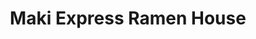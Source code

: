 ---
layout: place
title: "Maki Express Ramen House"
permalink: /ohio/cincinnati/maki-express-ramen-house.html
stateAbbr: OH
stateName: Ohio
cityName: Cincinnati
seo:
  name: "Maki Express Ramen House"
  type: Restaurant
  links: https://makiexpresscincinnati.com/
description: "Maki Express Ramen House serves delicious sushi in Cincinnati, Ohio. Try fresh Japanese dishes for a great dining experience. Available for, lunch, and dinner."
place_id: ChIJW-JqKwCzQYgRfbeEL3wikyI
photos:
  - name: >-
      places/ChIJW-JqKwCzQYgRfbeEL3wikyI/photos/AeeoHcLQewS1k6ASIEqjKX6aVDNKNVRFmsLWZfpIrEhdSvb3Zqnq5hfbu8GBXmH0xOThjJqDtUeZMxaf0IfwkZXcPDhqkhXu6cOTzocMlo6ZTxHFeTKk13t8fXMInRWMPv4xgv4fvfsxfaL_RgCDdnjjneXQ3fU-O3jvE8SmP2YnKNVDmEhBbEZhlFlzkDFO165U_Y5oNZ9tgcN1z_ABeNCxlfSqUOGoCvjGzC8FzvqY6vCt58mT7eskiLxmHFBArFtgFlWUAtp-lHEbjw7CLWjeqJIq2Yx7pe9V5UB28txGULSe5SN770czznXoM9oCMswAvvIwbIARoeQzyBp8AwnvUauByE1rgxh5ZyTtStBZ7x7eu54_IgIOS7qibSUFPeHh9lf-fUgGdfCLeZ861E4oC0GyNqOQjT5cxMPMO4LLoEQiUQ
    widthPx: 1000
    heightPx: 667
    authorAttributions:
      - displayName: Concorder24
        uri: https://maps.google.com/maps/contrib/117482152046584548689
        photoUri: >-
          https://lh3.googleusercontent.com/a-/ALV-UjVl4XCMBb7-F-R6kjWeiMU3-cop4jJYiXENJZWV7mspptkVY-w=s100-p-k-no-mo
    flagContentUri: >-
      https://www.google.com/local/imagery/report/?cb_client=maps_api_places.places_api&image_key=!1e10!2sCIHM0ogKEICAgIDH4YirFQ&hl=en-US
    googleMapsUri: >-
      https://www.google.com/maps/place//data=!3m4!1e2!3m2!1sCIHM0ogKEICAgIDH4YirFQ!2e10!4m2!3m1!1s0x8841b3002b6ae25b:0x2293227c2f84b77d
  - name: >-
      places/ChIJW-JqKwCzQYgRfbeEL3wikyI/photos/AeeoHcKYWNCFcfaU2MoXbkJm7yD-9Unev5L-EkaHHpg_eUDgs0aHVlHcQFfJU1hPceVMnr7CWjRHcMIMsUo6lPDjlmgiU1qrZNzylJTBBfaOi-bzGhocfqLX2okU_pzsanBPAGaOcovrqHQ-bz0mjm1P8PqK0qav9x_eMGsy4kW44fPAYQUolGlwiLTHR9hPa6a65OkCbFFWpc8aIxNfa-XkSY046g7sgDUGXsg5Ieb8lh_ZIGLWkglTM3Wf6AfzOjaOCV-SGRxWV4wsssi_BToJGdkod2TlWOfqRHroLR84n6ysNmj80xqgwCMyC7amfa6WcK5fH3r0WGA7B91KIQHB_YaI9Rkua8RqKfoDpZrkZqXwOE6OvNeYIqWzy4jDCDvrsWhHBuN7EKtjMeF0UQMlfCDPgR5504Oa3vh7QMuztV2-I2_8
    widthPx: 3600
    heightPx: 4800
    authorAttributions:
      - displayName: Taylor Young
        uri: https://maps.google.com/maps/contrib/105091773580748241763
        photoUri: >-
          https://lh3.googleusercontent.com/a-/ALV-UjXSbiM_s3vFoPutKiN_5viXGf2s5gbVzeCdtBtVYqWPsIiLTUDdsw=s100-p-k-no-mo
    flagContentUri: >-
      https://www.google.com/local/imagery/report/?cb_client=maps_api_places.places_api&image_key=!1e10!2sCIHM0ogKEICAgID_xIyMswE&hl=en-US
    googleMapsUri: >-
      https://www.google.com/maps/place//data=!3m4!1e2!3m2!1sCIHM0ogKEICAgID_xIyMswE!2e10!4m2!3m1!1s0x8841b3002b6ae25b:0x2293227c2f84b77d
  - name: >-
      places/ChIJW-JqKwCzQYgRfbeEL3wikyI/photos/AeeoHcKNC4TOnpyoXWvZX-8W40dmKPBKiuTtUe0LZljyyiVa28wmwvepRO0BZf4GZRh__gXC90m1_6q9M4JNQf2ZLId90CiXt6cvOA70lTE1lZJvepSgDorprDsCPsKnbcCI9i_iAeumDFN3DEPjs2HfHSk1xgXyzBLJDUjhhpQzE7d-9Fchx4bmTCcGLtypcly0-z6t1FkslGBBZXDFXbpXpBKqL1CVJJQcRDEzavuXrnDEtgYBYj49dQbATzqDPTJnwImp98DM2p1uLwvSiR65f9oWV1cEM1fuRj0aNr6xNPk9_4M0ZwUazET9vh8lUUdh8bZswx9amK1G9GtS05D_a3jyewZOjrAtG2gMyUNDwoV9NlMRURM9AsiF9lHAK4-oJbRDKVA37unHYE2oHnpqDhTwJIHzHen575IOw3SZyChJIQ
    widthPx: 3600
    heightPx: 4800
    authorAttributions:
      - displayName: Taylor Young
        uri: https://maps.google.com/maps/contrib/105091773580748241763
        photoUri: >-
          https://lh3.googleusercontent.com/a-/ALV-UjXSbiM_s3vFoPutKiN_5viXGf2s5gbVzeCdtBtVYqWPsIiLTUDdsw=s100-p-k-no-mo
    flagContentUri: >-
      https://www.google.com/local/imagery/report/?cb_client=maps_api_places.places_api&image_key=!1e10!2sCIHM0ogKEICAgID_xIyMcw&hl=en-US
    googleMapsUri: >-
      https://www.google.com/maps/place//data=!3m4!1e2!3m2!1sCIHM0ogKEICAgID_xIyMcw!2e10!4m2!3m1!1s0x8841b3002b6ae25b:0x2293227c2f84b77d
  - name: >-
      places/ChIJW-JqKwCzQYgRfbeEL3wikyI/photos/AeeoHcKGg-8SD_KDD7_4KuJGgzleK-TUdDzqzmRti5EurzU8y7fd84mjWNPZaT1U-iqq4z81QQQGlBmU9wLk4Me2ZIq7IAfmgdiHNpLYQvoZPVzD0-qFaoB0s2pILb5SKBDJOjeHtsgiuqwCHFDvrWB3gdU2Ne3B7-dYSyE9mbRmU0xEGrhcO9-swTRUl_rzL7_yS6M8zqgO9YgBsQXLTdFUyaWi42r2wQotO_B50kTNA7f0g7CQLaW9vtzwwRhTr65YyUaAR2CL3Ly71xfAa7hWCjVLi6lYkbWCLZkhjVa-FOXEt15j1Nz7R_j5aKXkJvgnUnIvIQfeZ4rjHsk607rgj6M0pWEoaBjHqdgBALyx-Cz0dVRn6pJLkUJpUGl7FuTvTaiyzUSdf6J5UpoinLBV7T2A_pN5DDMtSQvKKbG3RrhZ53OB
    widthPx: 4000
    heightPx: 1800
    authorAttributions:
      - displayName: Roman
        uri: https://maps.google.com/maps/contrib/107145284973399786732
        photoUri: >-
          https://lh3.googleusercontent.com/a/ACg8ocIrVavhXUhPSdDz0cTs5so-5VDTGhciHY_U8h9K3qTPCnw2Wedp=s100-p-k-no-mo
    flagContentUri: >-
      https://www.google.com/local/imagery/report/?cb_client=maps_api_places.places_api&image_key=!1e10!2sCIHM0ogKEICAgIDb39Wm5wE&hl=en-US
    googleMapsUri: >-
      https://www.google.com/maps/place//data=!3m4!1e2!3m2!1sCIHM0ogKEICAgIDb39Wm5wE!2e10!4m2!3m1!1s0x8841b3002b6ae25b:0x2293227c2f84b77d
  - name: >-
      places/ChIJW-JqKwCzQYgRfbeEL3wikyI/photos/AeeoHcJZzrsvR4j9Tpuu96i5DrEpMszufWMALLLKr-n_C_0a-4jHV41FJUFbIzbCedELNPBmzJTGOUD-K3PgTLEiPLc0Avr__7p3Cg4v7iSzVOo36MaVXY6ctCHYt4xb3mFnxfH_F7FI17eiOiYm36GjCU1CqnBq9ETFnf2xpOtGWbMIGOiOwUG980GmE27t7fXzMKS3Q_d50zGhtwdFqoCQReFXIoxitqAFqC5w4ZbMSLC6hYMtU48PrCelrCSMfNC7LzhkxGRMUEeOHCqLGgbq6EXqdR2luimUQs9lBPat3bNixvdVTKSi_fcMxeF6EjkMwNlYTdOiPil9jfaJj3wMGvHwUCQsISUujZPDlpPt5oOFAaI-V72fsvdfWDsqtjr94xfKfrsZ9XxFqfnejmw1szAPX6_5GE1p8BphRwZWYqpD6A
    widthPx: 1816
    heightPx: 4032
    authorAttributions:
      - displayName: Jeremy Sayu
        uri: https://maps.google.com/maps/contrib/114152528094753986999
        photoUri: >-
          https://lh3.googleusercontent.com/a-/ALV-UjUSzaWbfxFebGcG2VJzm25IOZ-Q7dXR8DFsIwI090yFdDgAA4IeIw=s100-p-k-no-mo
    flagContentUri: >-
      https://www.google.com/local/imagery/report/?cb_client=maps_api_places.places_api&image_key=!1e10!2sCIHM0ogKEICAgIC3s43SAw&hl=en-US
    googleMapsUri: >-
      https://www.google.com/maps/place//data=!3m4!1e2!3m2!1sCIHM0ogKEICAgIC3s43SAw!2e10!4m2!3m1!1s0x8841b3002b6ae25b:0x2293227c2f84b77d
  - name: >-
      places/ChIJW-JqKwCzQYgRfbeEL3wikyI/photos/AeeoHcJSUqkGl_RziuJRUNocLKtiqguvVg3lrHJTcfybaUR5NLDpn5uroejBg7-KIgdke81JMTn2EhcJvpoyRGJ-r2yDQhCABRTJvQjxjJW7j8_ozxTxulfbpm4pdfnUAIi5EygoL-O165rx2OgK5DApCgPZWwqw3QT0NIpDJT0V17TGMZVQgW0RHr5G3F03R5RavY5weKUyp6VX2jBupPzFHQyXCPczMxAwC6wpWmSQaQpTaSNMbvzJ-mtIDetVJS-o6DOiMVjBsmbmYFw01-RvVo3_33Fpfghyk65GFZkY5msfq2XPYOF_JSpBoFbiYYEMjobLWJapR3RyNnenvXoFYfF_Keb4CiprAjNfAWRM_3Xc788YEpQc1gYxlj1DIXPg5tZ3l7qdZq2gPWv1X99DX1rzpr0LwNucOKnd_rnZkmwd4w
    widthPx: 3072
    heightPx: 4080
    authorAttributions:
      - displayName: Ben
        uri: https://maps.google.com/maps/contrib/107818846826019467720
        photoUri: >-
          https://lh3.googleusercontent.com/a-/ALV-UjUN0nnjfDROas8VhyFicNuPTh92XqnW6QGC3tz78RUoHF9QjIA8=s100-p-k-no-mo
    flagContentUri: >-
      https://www.google.com/local/imagery/report/?cb_client=maps_api_places.places_api&image_key=!1e10!2sCIHM0ogKEICAgMCgjYyzRg&hl=en-US
    googleMapsUri: >-
      https://www.google.com/maps/place//data=!3m4!1e2!3m2!1sCIHM0ogKEICAgMCgjYyzRg!2e10!4m2!3m1!1s0x8841b3002b6ae25b:0x2293227c2f84b77d
address: 209 W McMillan St, Cincinnati, OH 45219, USA
street: 209 W McMillan St
city: Cincinnati
state: OH
zip: '45219'
country: USA
neighborhood: CUF
latitude: '39.127741'
longitude: '-84.519758'
accessibility_options: null
business_status: OPERATIONAL
name: Maki Express Ramen House
google_maps_links:
  directionsUri: >-
    https://www.google.com/maps/dir//''/data=!4m7!4m6!1m1!4e2!1m2!1m1!1s0x8841b3002b6ae25b:0x2293227c2f84b77d!3e0
  placeUri: https://maps.google.com/?cid=2491372935634532221
  writeAReviewUri: >-
    https://www.google.com/maps/place//data=!4m3!3m2!1s0x8841b3002b6ae25b:0x2293227c2f84b77d!12e1
  reviewsUri: >-
    https://www.google.com/maps/place//data=!4m4!3m3!1s0x8841b3002b6ae25b:0x2293227c2f84b77d!9m1!1b1
  photosUri: >-
    https://www.google.com/maps/place//data=!4m3!3m2!1s0x8841b3002b6ae25b:0x2293227c2f84b77d!10e5
primary_type: Japanese Restaurant
opening_hours:
  regular: null
  current: null
secondary_opening_hours:
  regular:
    weekdayDescriptions: null
    type: null
  current:
    weekdayDescriptions: null
    type: null
phone: (513) 721-6999
price_level: PRICE_LEVEL_INEXPENSIVE
price_range: $10 &ndash; $20
rating: '4.3'
rating_count: 14
website: https://makiexpresscincinnati.com/
reviews:
  - name: >-
      places/ChIJW-JqKwCzQYgRfbeEL3wikyI/reviews/ChZDSUhNMG9nS0VJQ0FnSURfeEl5TVV3EAE
    relativePublishTimeDescription: 2 months ago
    rating: 4
    text:
      text: >-
        This was a lovely little ramen house! A great selection, food made hot
        and fresh, and such a good value for the price. It’s not the best ramen
        I have had, but on the chilly winter day it warmed the soul! We had the
        Tonkotsu, Shoyu, and an Okonomiyaki! The Tonkotsu was my favorite, and
        the okonomiyaki was packed with seafood. My only complaint is that the
        egg was hard boiled and not soft boiled, which is my favorite part! But
        you also go a whole egg, which is not the case usually! The service was
        quick and friendly. I will definitely be back to check out some of their
        other items!
      languageCode: en
    originalText:
      text: >-
        This was a lovely little ramen house! A great selection, food made hot
        and fresh, and such a good value for the price. It’s not the best ramen
        I have had, but on the chilly winter day it warmed the soul! We had the
        Tonkotsu, Shoyu, and an Okonomiyaki! The Tonkotsu was my favorite, and
        the okonomiyaki was packed with seafood. My only complaint is that the
        egg was hard boiled and not soft boiled, which is my favorite part! But
        you also go a whole egg, which is not the case usually! The service was
        quick and friendly. I will definitely be back to check out some of their
        other items!
      languageCode: en
    authorAttribution:
      displayName: Taylor Young
      uri: https://www.google.com/maps/contrib/105091773580748241763/reviews
      photoUri: >-
        https://lh3.googleusercontent.com/a-/ALV-UjXSbiM_s3vFoPutKiN_5viXGf2s5gbVzeCdtBtVYqWPsIiLTUDdsw=s128-c0x00000000-cc-rp-mo-ba3
    publishTime: '2025-01-21T16:26:09.079146Z'
    flagContentUri: >-
      https://www.google.com/local/review/rap/report?postId=ChZDSUhNMG9nS0VJQ0FnSURfeEl5TVV3EAE&d=17924085&t=1
    googleMapsUri: >-
      https://www.google.com/maps/reviews/data=!4m6!14m5!1m4!2m3!1sChZDSUhNMG9nS0VJQ0FnSURfeEl5TVV3EAE!2m1!1s0x8841b3002b6ae25b:0x2293227c2f84b77d
  - name: >-
      places/ChIJW-JqKwCzQYgRfbeEL3wikyI/reviews/ChdDSUhNMG9nS0VJQ0FnTUNnall5ei1nRRAB
    relativePublishTimeDescription: a month ago
    rating: 5
    text:
      text: >-
        Great little shop, easy to miss. Food is delicious and generously
        portioned.
      languageCode: en
    originalText:
      text: >-
        Great little shop, easy to miss. Food is delicious and generously
        portioned.
      languageCode: en
    authorAttribution:
      displayName: Ben
      uri: https://www.google.com/maps/contrib/107818846826019467720/reviews
      photoUri: >-
        https://lh3.googleusercontent.com/a-/ALV-UjUN0nnjfDROas8VhyFicNuPTh92XqnW6QGC3tz78RUoHF9QjIA8=s128-c0x00000000-cc-rp-mo-ba3
    publishTime: '2025-02-19T19:10:34.459489Z'
    flagContentUri: >-
      https://www.google.com/local/review/rap/report?postId=ChdDSUhNMG9nS0VJQ0FnTUNnall5ei1nRRAB&d=17924085&t=1
    googleMapsUri: >-
      https://www.google.com/maps/reviews/data=!4m6!14m5!1m4!2m3!1sChdDSUhNMG9nS0VJQ0FnTUNnall5ei1nRRAB!2m1!1s0x8841b3002b6ae25b:0x2293227c2f84b77d
  - name: >-
      places/ChIJW-JqKwCzQYgRfbeEL3wikyI/reviews/ChZDSUhNMG9nS0VJQ0FnSUNQay0tNUhREAE
    relativePublishTimeDescription: 4 months ago
    rating: 5
    text:
      text: >-
        If you blink you’d miss this restaurant and it would be to your
        detriment. It is a small and humble restaurant but what it lacks in
        space and decor it makes up in charm. Lovely staff. Best ramen I’ve had
        in the city. 10/10 recommend. I would drive from 30 minutes away just to
        pick this food up.
      languageCode: en
    originalText:
      text: >-
        If you blink you’d miss this restaurant and it would be to your
        detriment. It is a small and humble restaurant but what it lacks in
        space and decor it makes up in charm. Lovely staff. Best ramen I’ve had
        in the city. 10/10 recommend. I would drive from 30 minutes away just to
        pick this food up.
      languageCode: en
    authorAttribution:
      displayName: Julie Zimmer
      uri: https://www.google.com/maps/contrib/104561226165105258490/reviews
      photoUri: >-
        https://lh3.googleusercontent.com/a/ACg8ocI9SqS40G8PaF16V5kBf9dqjh0eSSLIOv2rMhlUHjT5WSuzig=s128-c0x00000000-cc-rp-mo
    publishTime: '2024-11-27T18:10:56.756774Z'
    flagContentUri: >-
      https://www.google.com/local/review/rap/report?postId=ChZDSUhNMG9nS0VJQ0FnSUNQay0tNUhREAE&d=17924085&t=1
    googleMapsUri: >-
      https://www.google.com/maps/reviews/data=!4m6!14m5!1m4!2m3!1sChZDSUhNMG9nS0VJQ0FnSUNQay0tNUhREAE!2m1!1s0x8841b3002b6ae25b:0x2293227c2f84b77d
  - name: >-
      places/ChIJW-JqKwCzQYgRfbeEL3wikyI/reviews/ChdDSUhNMG9nS0VJQ0FnTUR3MFBpX3R3RRAB
    relativePublishTimeDescription: 3 weeks ago
    rating: 1
    text:
      text: >-
        Terrible place. One of the nastiest place I have ever been to. Found
        multiple blue plastic pieces in my ramen and moldy food in the trash
        can. The food is not even a traditional Japanese ramen. Avoid this
        place.
      languageCode: en
    originalText:
      text: >-
        Terrible place. One of the nastiest place I have ever been to. Found
        multiple blue plastic pieces in my ramen and moldy food in the trash
        can. The food is not even a traditional Japanese ramen. Avoid this
        place.
      languageCode: en
    authorAttribution:
      displayName: SeongHun Choi
      uri: https://www.google.com/maps/contrib/102109020304989048411/reviews
      photoUri: >-
        https://lh3.googleusercontent.com/a-/ALV-UjUkTOySjCEhLCUo5YKx_k0qA1hed6pyFh415dNXzJavo1XTj0w=s128-c0x00000000-cc-rp-mo
    publishTime: '2025-03-22T19:49:49.842944Z'
    flagContentUri: >-
      https://www.google.com/local/review/rap/report?postId=ChdDSUhNMG9nS0VJQ0FnTUR3MFBpX3R3RRAB&d=17924085&t=1
    googleMapsUri: >-
      https://www.google.com/maps/reviews/data=!4m6!14m5!1m4!2m3!1sChdDSUhNMG9nS0VJQ0FnTUR3MFBpX3R3RRAB!2m1!1s0x8841b3002b6ae25b:0x2293227c2f84b77d
  - name: >-
      places/ChIJW-JqKwCzQYgRfbeEL3wikyI/reviews/ChZDSUhNMG9nS0VJQ0FnSURia3NIcGVBEAE
    relativePublishTimeDescription: 8 months ago
    rating: 4
    text:
      text: >-
        Happy to get a nice bowl of ramen with generous portions for a
        reasonable price. My tonkatsu ramen with pork belly was delicious,
        though some of the other items we tried were a little bland.   I was not
        a fan of the noodles they are using in the ramen— but the broth, the
        pork, and the soft boiled egg was delicious. The staff was very
        friendly.
      languageCode: en
    originalText:
      text: >-
        Happy to get a nice bowl of ramen with generous portions for a
        reasonable price. My tonkatsu ramen with pork belly was delicious,
        though some of the other items we tried were a little bland.   I was not
        a fan of the noodles they are using in the ramen— but the broth, the
        pork, and the soft boiled egg was delicious. The staff was very
        friendly.
      languageCode: en
    authorAttribution:
      displayName: Judy Ross
      uri: https://www.google.com/maps/contrib/105752489773385552554/reviews
      photoUri: >-
        https://lh3.googleusercontent.com/a-/ALV-UjVLzovhu9vHDfb4vevB2nxFmSG-QDbo2HlMNu-1Fe-bqLVeIow=s128-c0x00000000-cc-rp-mo-ba2
    publishTime: '2024-08-03T18:18:42.035122Z'
    flagContentUri: >-
      https://www.google.com/local/review/rap/report?postId=ChZDSUhNMG9nS0VJQ0FnSURia3NIcGVBEAE&d=17924085&t=1
    googleMapsUri: >-
      https://www.google.com/maps/reviews/data=!4m6!14m5!1m4!2m3!1sChZDSUhNMG9nS0VJQ0FnSURia3NIcGVBEAE!2m1!1s0x8841b3002b6ae25b:0x2293227c2f84b77d
parking_options:
  valetParking: false
payment_options:
  acceptsCreditCards: true
  acceptsCashOnly: false
allow_dogs: null
curbside_pickup: null
delivery: null
dine_in: true
good_for_children: null
good_for_groups: null
good_for_sports: false
live_music: false
menu_for_children: null
outdoor_seating: null
reservable: null
restroom: null
serves_beer: null
serves_breakfast: null
serves_brunch: null
serves_cocktails: null
serves_coffee: null
serves_dinner: true
serves_dessert: null
serves_lunch: true
serves_vegetarian_food: null
serves_wine: null
takeout: null
summary: null

---